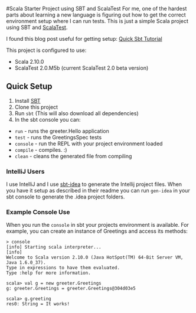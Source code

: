#Scala Starter Project using SBT and ScalaTest
For me, one of the hardest parts about learning a new language is figuring out how to get
the correct environment setup where I can run tests. This is just a simple Scala project
using SBT and [ScalaTest](http://www.scalatest.org/).

I found this blog post useful for getting setup: [Quick Sbt Tutorial](http://grosdim.blogspot.com/2013/01/quick-sbt-tutorial.html)

This project is configured to use:
  * Scala 2.10.0
  * ScalaTest 2.0.M5b (current ScalaTest 2.0 beta version)

## Quick Setup

 1. Install [SBT](http://www.scala-sbt.org/)
 1. Clone this project
 1. Run `sbt` (This will also download all dependencies)
 1. In the sbt console you can:
  * `run` - runs the greeter.Hello application
  * `test` - runs the GreetingsSpec tests
  * `console` - run the REPL with your project environment loaded
  * `compile` - compiles. :)
  * `clean` - cleans the generated file from compiling

### IntelliJ Users
I use IntelliJ and I use [sbt-idea](https://github.com/mpeltonen/sbt-idea) to generate the
Intellij project files. When you have it setup as described in their readme you can run
`gen-idea` in your sbt console to generate the .idea project folders.

### Example Console Use
When you run the `console` in sbt your projects environment is available. For example, you can
create an instance of Greetings and access its methods:

```
> console
[info] Starting scala interpreter...
[info]
Welcome to Scala version 2.10.0 (Java HotSpot(TM) 64-Bit Server VM, Java 1.6.0_37).
Type in expressions to have them evaluated.
Type :help for more information.

scala> val g = new greeter.Greetings
g: greeter.Greetings = greeter.Greetings@304d03e5

scala> g.greeting
res0: String = It works!
```